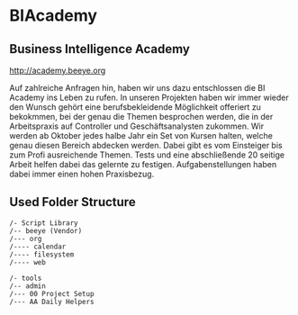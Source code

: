 BIAcademy
=========

Business Intelligence Academy
-----------------------------

http://academy.beeye.org

Auf zahlreiche Anfragen hin, haben wir uns dazu entschlossen die BI Academy ins Leben zu rufen. In unseren Projekten haben wir immer wieder den Wunsch gehört eine berufsbekleidende Möglichkeit offeriert zu bekokmmen, bei der genau die Themen besprochen werden, die in der Arbeitspraxis auf Controller und Geschäftsanalysten zukommen. Wir werden ab Oktober jedes halbe Jahr ein Set von Kursen halten, welche genau diesen Bereich abdecken werden. Dabei gibt es vom Einsteiger bis zum Profi ausreichende Themen. 
Tests und eine abschließende 20 seitige Arbeit helfen dabei das gelernte zu festigen. Aufgabenstellungen haben dabei immer einen hohen Praxisbezug.

Used Folder Structure
---------------------

```
/- Script Library
/-- beeye (Vendor)
/--- org
/---- calendar
/---- filesystem
/---- web 

/- tools
/-- admin
/--- 00 Project Setup
/--- AA Daily Helpers
```

